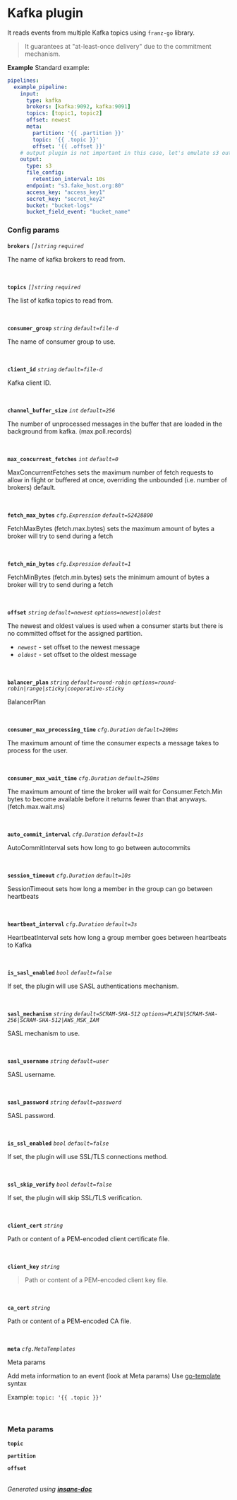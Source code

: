 # Kafka plugin
It reads events from multiple Kafka topics using `franz-go` library.
> It guarantees at "at-least-once delivery" due to the commitment mechanism.

**Example**
Standard example:
```yaml
pipelines:
  example_pipeline:
    input:
      type: kafka
      brokers: [kafka:9092, kafka:9091]
      topics: [topic1, topic2]
      offset: newest
      meta:
        partition: '{{ .partition }}'
        topic: '{{ .topic }}'
        offset: '{{ .offset }}'
    # output plugin is not important in this case, let's emulate s3 output.
    output:
      type: s3
      file_config:
        retention_interval: 10s
      endpoint: "s3.fake_host.org:80"
      access_key: "access_key1"
      secret_key: "secret_key2"
      bucket: "bucket-logs"
      bucket_field_event: "bucket_name"
```

### Config params
**`brokers`** *`[]string`* *`required`* 

The name of kafka brokers to read from.

<br>

**`topics`** *`[]string`* *`required`* 

The list of kafka topics to read from.

<br>

**`consumer_group`** *`string`* *`default=file-d`* 

The name of consumer group to use.

<br>

**`client_id`** *`string`* *`default=file-d`* 

Kafka client ID.

<br>

**`channel_buffer_size`** *`int`* *`default=256`* 

The number of unprocessed messages in the buffer that are loaded in the background from kafka. (max.poll.records)

<br>

**`max_concurrent_fetches`** *`int`* *`default=0`* 

MaxConcurrentFetches sets the maximum number of fetch requests to allow in
flight or buffered at once, overriding the unbounded (i.e. number of
brokers) default.

<br>

**`fetch_max_bytes`** *`cfg.Expression`* *`default=52428800`* 

FetchMaxBytes (fetch.max.bytes) sets the maximum amount of bytes a broker will try to send during a fetch

<br>

**`fetch_min_bytes`** *`cfg.Expression`* *`default=1`* 

FetchMinBytes (fetch.min.bytes) sets the minimum amount of bytes a broker will try to send during a fetch

<br>

**`offset`** *`string`* *`default=newest`* *`options=newest|oldest`* 

The newest and oldest values is used when a consumer starts but there is no committed offset for the assigned partition.
* *`newest`* - set offset to the newest message
* *`oldest`* - set offset to the oldest message

<br>

**`balancer_plan`** *`string`* *`default=round-robin`* *`options=round-robin|range|sticky|cooperative-sticky`* 

BalancerPlan

<br>

**`consumer_max_processing_time`** *`cfg.Duration`* *`default=200ms`* 

The maximum amount of time the consumer expects a message takes to process for the user.

<br>

**`consumer_max_wait_time`** *`cfg.Duration`* *`default=250ms`* 

The maximum amount of time the broker will wait for Consumer.Fetch.Min bytes to become available before it returns fewer than that anyways. (fetch.max.wait.ms)

<br>

**`auto_commit_interval`** *`cfg.Duration`* *`default=1s`* 

AutoCommitInterval sets how long to go between autocommits

<br>

**`session_timeout`** *`cfg.Duration`* *`default=10s`* 

SessionTimeout sets how long a member in the group can go between heartbeats

<br>

**`heartbeat_interval`** *`cfg.Duration`* *`default=3s`* 

HeartbeatInterval sets how long a group member goes between heartbeats to Kafka

<br>

**`is_sasl_enabled`** *`bool`* *`default=false`* 

If set, the plugin will use SASL authentications mechanism.

<br>

**`sasl_mechanism`** *`string`* *`default=SCRAM-SHA-512`* *`options=PLAIN|SCRAM-SHA-256|SCRAM-SHA-512|AWS_MSK_IAM`* 

SASL mechanism to use.

<br>

**`sasl_username`** *`string`* *`default=user`* 

SASL username.

<br>

**`sasl_password`** *`string`* *`default=password`* 

SASL password.

<br>

**`is_ssl_enabled`** *`bool`* *`default=false`* 

If set, the plugin will use SSL/TLS connections method.

<br>

**`ssl_skip_verify`** *`bool`* *`default=false`* 

If set, the plugin will skip SSL/TLS verification.

<br>

**`client_cert`** *`string`* 

Path or content of a PEM-encoded client certificate file.

<br>

**`client_key`** *`string`* 

> Path or content of a PEM-encoded client key file.

<br>

**`ca_cert`** *`string`* 

Path or content of a PEM-encoded CA file.

<br>

**`meta`** *`cfg.MetaTemplates`* 

Meta params

Add meta information to an event (look at Meta params)
Use [go-template](https://pkg.go.dev/text/template) syntax

Example: ```topic: '{{ .topic }}'```

<br>


### Meta params
**`topic`** 

**`partition`** 

**`offset`** 

<br>*Generated using [__insane-doc__](https://github.com/vitkovskii/insane-doc)*